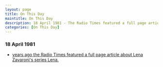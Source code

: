 ```yaml
---
layout: page
title: On This Day
maintitle: On This Day
description: 18 April 1981 - The Radio Times featured a full page article about Lena Zavaroni's series Lena.
categories: [On This Day]
---
```


### 18 April 1981
* [<span id="age"></span> years ago the Radio Times featured a full page article about Lena Zavaroni's series Lena.](/tv%20guides/1981/04/18/radio-times.html)

<!-- Script for calculating number of years ago -->
<script>
var dob = '19810418';
var year = Number(dob.substr(0, 4));
var month = Number(dob.substr(4, 2)) - 1;
var day = Number(dob.substr(6, 2));
var today = new Date();
var age = today.getFullYear() - year;
if (today.getMonth() < month || (today.getMonth() == month && today.getDate() < day)) {
  age--;
}
document.getElementById("age").innerHTML=age;
</script>

